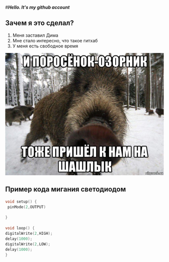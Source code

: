 #___Hello. It's my github account___
 ## Зачем я это сделал?
 1. Меня заставил Дима
 2. Мне стало интересно, что такое гитхаб
 3. У меня есть свободное время

 ![](kaban_247724522_orig_.jpg)


## Пример кода мигания светодиодом 

 ```C++
void setup() {
  pinMode(2,OUTPUT)

}

void loop() {
 digitalWrite(2,HIGH);
 delay(1000);
 digitalWrite(2,LOW);
 delay(1000);
}


